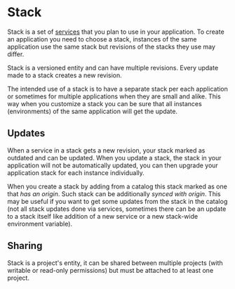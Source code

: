# Stack

Stack is a set of [services](../services/index.md) that you plan to use in your application. To create an application you need to choose a stack, instances of the same application use the same stack but revisions of the stacks they use may differ.

Stack is a versioned entity and can have multiple revisions. Every update made to a stack creates a new revision.

The intended use of a stack is to have a separate stack per each application or sometimes for multiple applications when they are small and alike. This way when you customize a stack you can be sure that all instances (environments) of the same application will get the update.

## Updates

When a service in a stack gets a new revision, your stack marked as outdated and can be updated. When you update a stack, the stack in your application will not be automatically updated, you can then upgrade your application stack for each instance individually.

When you create a stack by adding from a catalog this stack marked as one that _has an origin_. Such stack can be additionally _synced with origin_. This may be useful if you want to get some updates from the stack in the catalog (not all stack updates done via services, sometimes there can be an update to a stack itself like addition of a new service or a new stack-wide environment variable).

## Sharing

Stack is a project's entity, it can be shared between multiple projects (with writable or read-only permissions) but must be attached to at least one project.

